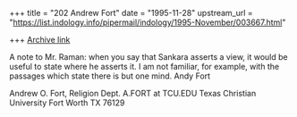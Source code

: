 +++
title = "202 Andrew Fort"
date = "1995-11-28"
upstream_url = "https://list.indology.info/pipermail/indology/1995-November/003667.html"

+++
[Archive link](https://list.indology.info/pipermail/indology/1995-November/003667.html)

A note to Mr. Raman: when you say that Sankara asserts
a view, it would be useful to state where he asserts
it.  I am not familiar, for example, with the passages
which state there is but one mind.  Andy Fort

Andrew O. Fort, Religion Dept.     A.FORT at TCU.EDU
Texas Christian University         Fort Worth TX 76129





